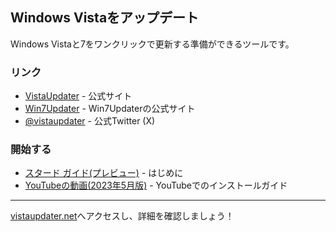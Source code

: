 ## Windows Vistaをアップデート
Windows Vistaと7をワンクリックで更新する準備ができるツールです。
### リンク
- [VistaUpdater](https://vistaupdater.net) - 公式サイト
- [Win7Updater](https://vistaupdater.net/win7) - Win7Updaterの公式サイト
- [@vistaupdater](https://twitter.com/vistaupdater) - 公式Twitter (X)
### 開始する
- [スタード ガイド(プレビュー)](https://vistaupdater.net/guide.html) - はじめに
- [YouTubeの動画(2023年5月版)](https://www.youtube.com/watch?v=m4o10AHj24k&t=0s) - YouTubeでのインストールガイド

----

[vistaupdater.net](https://vistaupdater.net)へアクセスし、詳細を確認しましょう！
